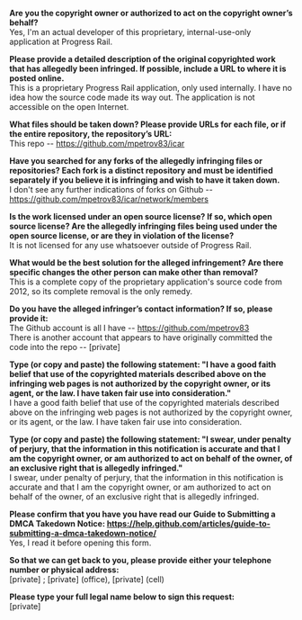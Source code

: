 **Are you the copyright owner or authorized to act on the copyright owner’s behalf?**  
Yes, I'm an actual developer of this proprietary, internal-use-only application at Progress Rail.

**Please provide a detailed description of the original copyrighted work that has allegedly been infringed. If possible, include a URL to where it is posted online.**  
This is a proprietary Progress Rail application, only used internally. I have no idea how the source code made its way out. The application is not accessible on the open Internet.

**What files should be taken down? Please provide URLs for each file, or if the entire repository, the repository’s URL:**  
This repo -- https://github.com/mpetrov83/icar

**Have you searched for any forks of the allegedly infringing files or repositories? Each fork is a distinct repository and must be identified separately if you believe it is infringing and wish to have it taken down.**  
I don't see any further indications of forks on Github -- https://github.com/mpetrov83/icar/network/members

**Is the work licensed under an open source license? If so, which open source license? Are the allegedly infringing files being used under the open source license, or are they in violation of the license?**  
It is not licensed for any use whatsoever outside of Progress Rail.

**What would be the best solution for the alleged infringement? Are there specific changes the other person can make other than removal?**  
This is a complete copy of the proprietary application's source code from 2012, so its complete removal is the only remedy.

**Do you have the alleged infringer’s contact information? If so, please provide it:**  
The Github account is all I have -- https://github.com/mpetrov83  
There is another account that appears to have originally committed the code into the repo -- [private]

**Type (or copy and paste) the following statement: "I have a good faith belief that use of the copyrighted materials described above on the infringing web pages is not authorized by the copyright owner, or its agent, or the law. I have taken fair use into consideration."**  
I have a good faith belief that use of the copyrighted materials described above on the infringing web pages is not authorized by the copyright owner, or its agent, or the law. I have taken fair use into consideration.

**Type (or copy and paste) the following statement: "I swear, under penalty of perjury, that the information in this notification is accurate and that I am the copyright owner, or am authorized to act on behalf of the owner, of an exclusive right that is allegedly infringed."**  
I swear, under penalty of perjury, that the information in this notification is accurate and that I am the copyright owner, or am authorized to act on behalf of the owner, of an exclusive right that is allegedly infringed.

**Please confirm that you have you have read our Guide to Submitting a DMCA Takedown Notice: https://help.github.com/articles/guide-to-submitting-a-dmca-takedown-notice/**  
Yes, I read it before opening this form.

**So that we can get back to you, please provide either your telephone number or physical address:**  
[private] ; [private] (office), [private] (cell)

**Please type your full legal name below to sign this request:**  
[private]
